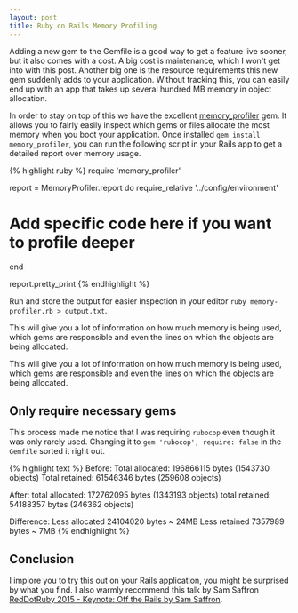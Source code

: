 ```yaml
---
layout: post
title: Ruby on Rails Memory Profiling
---
```


Adding a new gem to the Gemfile is a good way to get a feature live sooner, but
it also comes with a cost. A big cost is maintenance, which I won't get into
with this post. Another big one is the resource requirements this new gem suddenly
adds to your application. Without tracking this, you can easily end up with an
app that takes up several hundred MB memory in object allocation.

In order to stay on top of this we have the excellent [memory_profiler](https://rubygems.org/gems/memory_profiler)
gem. It allows you to fairly easily inspect which gems or files allocate the
most memory when you boot your application. Once installed `gem install
memory_profiler`, you can run the following script in your Rails app to get a
detailed report over memory usage.

{% highlight ruby %}
require 'memory_profiler'

report = MemoryProfiler.report do
  require_relative '../config/environment'
  # Add specific code here if you want to profile deeper
end

report.pretty_print
{% endhighlight %}

Run and store the output for easier inspection in your editor
`ruby memory-profiler.rb > output.txt`.

This will give you a lot of information on how much memory is being used, which
gems are responsible and even the lines on which the objects are being
allocated.


This will give you a lot of information on how much memory is being used, which
gems are responsible and even the lines on which the objects are being
allocated.

## Only require necessary gems

This process made me notice that I was requiring `rubocop` even though it was
only rarely used. Changing it to `gem 'rubocop', require: false` in the `Gemfile`
sorted it right out.

{% highlight text %}
Before:
Total allocated: 196866115 bytes (1543730 objects)
Total retained:  61546346 bytes (259608 objects)

After:
total allocated: 172762095 bytes (1343193 objects)
total retained:  54188357 bytes (246362 objects)

Difference:
Less allocated 24104020 bytes ~ 24MB
Less retained 7357989 bytes ~ 7MB
{% endhighlight %}

## Conclusion

I implore you to try this out on your Rails application, you might be surprised by
what you find. I also warmly recommend this talk by Sam Saffron
[RedDotRuby 2015 - Keynote: Off the Rails by Sam Saffron](https://www.youtube.com/watch?v=aP5NNkzb4og).
